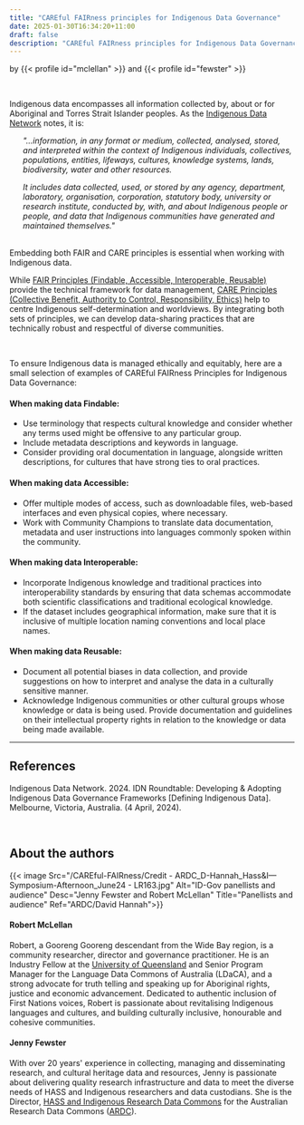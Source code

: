 ```yaml
---
title: "CAREful FAIRness principles for Indigenous Data Governance"
date: 2025-01-30T16:34:20+11:00
draft: false
description: "CAREful FAIRness principles for Indigenous Data Governance"
---
```


by {{< profile id="mclellan" >}} and {{< profile id="fewster" >}}

<br>

Indigenous data encompasses all information collected by, about or for Aboriginal and Torres Strait Islander peoples. As the [Indigenous Data Network](https://idnau.org/) notes, it is:

<ul> <i>"...information, in any format or medium, collected, analysed, stored, and interpreted within the context of Indigenous individuals, collectives, populations, entities, lifeways, cultures, knowledge systems, lands, biodiversity, water and other resources.

<br>

It includes data collected, used, or stored by any agency, department, laboratory, organisation, corporation, statutory body, university or research institute, conducted by, with, and about Indigenous people or people, and data that Indigenous communities have generated and maintained themselves."</i></ul>

<br>
Embedding both FAIR and CARE principles is essential when working with Indigenous data. 

While [FAIR Principles (Findable, Accessible, Interoperable, Reusable)](https://ardc.edu.au/resource-hub/making-data-fair/) provide the technical framework for data management, [CARE Principles (Collective Benefit, Authority to Control, Responsibility, Ethics)](https://ardc.edu.au/resource/the-care-principles/) help to centre Indigenous self-determination and worldviews. By integrating both sets of principles, we can develop data-sharing practices that are technically robust and respectful of diverse communities. 

<br>

To ensure Indigenous data is managed ethically and equitably, here are a small selection of examples of CAREful FAIRness Principles for Indigenous Data Governance:

#### When making data Findable:
- Use terminology that respects cultural knowledge and consider whether any terms used might be offensive to any particular group.
- Include metadata descriptions and keywords in language. 
- Consider providing oral documentation in language, alongside written descriptions, for cultures that have strong ties to oral practices.

#### When making data Accessible:
- Offer multiple modes of access, such as downloadable files, web-based interfaces and even physical copies, where necessary.
- Work with Community Champions to translate data documentation, metadata and user instructions into languages commonly spoken within the community. 

#### When making data Interoperable:
- Incorporate Indigenous knowledge and traditional practices into interoperability standards by ensuring that data schemas accommodate both scientific classifications and traditional ecological knowledge.
- If the dataset includes geographical information, make sure that it is inclusive of multiple location naming conventions and local place names.

#### When making data Reusable:
- Document all potential biases in data collection, and provide suggestions on how to interpret and analyse the data in a culturally sensitive manner.
- Acknowledge Indigenous communities or other cultural groups whose knowledge or data is being used.  Provide documentation and guidelines on their intellectual property rights in relation to the knowledge or data being made available.

---

## References

Indigenous Data Network. 2024. IDN Roundtable: Developing & Adopting Indigenous Data Governance Frameworks [Defining Indigenous Data]. Melbourne, Victoria, Australia. (4 April, 2024).

<br>

## About the authors

{{< image Src="/CAREful-FAIRness/Credit - ARDC_D-Hannah_Hass&I—Symposium-Afternoon_June24 - LR163.jpg" Alt="ID-Gov panellists and audience" Desc="Jenny Fewster and Robert McLellan" Title="Panellists and audience" Ref="ARDC/David Hannah">}}

#### Robert McLellan

Robert, a Gooreng Gooreng descendant from the Wide Bay region, is a community researcher, director and governance practitioner. He is an Industry Fellow at the [University of Queensland](https://www.uq.edu.au/) and Senior Program Manager for the Language Data Commons of Australia (LDaCA), and a strong advocate for truth telling and speaking up for Aboriginal rights, justice and economic advancement. Dedicated to authentic inclusion of First Nations voices, Robert is passionate about revitalising Indigenous languages and cultures, and building culturally inclusive, honourable and cohesive communities.

#### Jenny Fewster

With over 20 years' experience in collecting, managing and disseminating research, and cultural heritage data and resources, Jenny is passionate about delivering quality research infrastructure and data to meet the diverse needs of HASS and Indigenous researchers and data custodians. She is the Director, [HASS and Indigenous Research Data Commons](https://ardc.edu.au/hass-and-indigenous-research-data-commons/) for the Australian Research Data Commons ([ARDC](https://ardc.edu.au/)).

<br>
